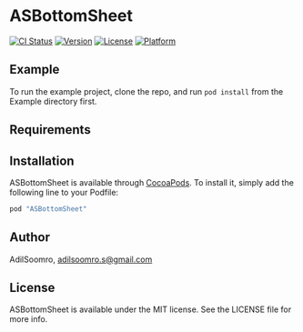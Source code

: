 # ASBottomSheet

[![CI Status](http://img.shields.io/travis/AdilSoomro/ASBottomSheet.svg?style=flat)](https://travis-ci.org/AdilSoomro/ASBottomSheet)
[![Version](https://img.shields.io/cocoapods/v/ASBottomSheet.svg?style=flat)](http://cocoapods.org/pods/ASBottomSheet)
[![License](https://img.shields.io/cocoapods/l/ASBottomSheet.svg?style=flat)](http://cocoapods.org/pods/ASBottomSheet)
[![Platform](https://img.shields.io/cocoapods/p/ASBottomSheet.svg?style=flat)](http://cocoapods.org/pods/ASBottomSheet)

## Example

To run the example project, clone the repo, and run `pod install` from the Example directory first.

## Requirements

## Installation

ASBottomSheet is available through [CocoaPods](http://cocoapods.org). To install
it, simply add the following line to your Podfile:

```ruby
pod "ASBottomSheet"
```

## Author

AdilSoomro, adilsoomro.s@gmail.com

## License

ASBottomSheet is available under the MIT license. See the LICENSE file for more info.
